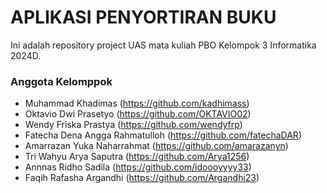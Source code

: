 # APLIKASI PENYORTIRAN BUKU

Ini adalah repository project UAS mata kuliah PBO Kelompok 3 Informatika 2024D.

### Anggota Kelomppok
- Muhammad Khadimas (https://github.com/kadhimass)
- Oktavio Dwi Prasetyo (https://github.com/OKTAVIO02)
- Wendy Friska Prastya (https://github.com/wendyfrp)
- Fatecha Dena Angga Rahmatulloh (https://github.com/fatechaDAR)
- Amarrazan Yuka Naharrahmat (https://github.com/amarazanyn)
- Tri Wahyu Arya Saputra (https://github.com/Arya1256)
- Annnas Ridho Sadila (https://github.com/idoooyyyy33)
- Faqih Rafasha Argandhi (https://github.com/Argandhi23)
